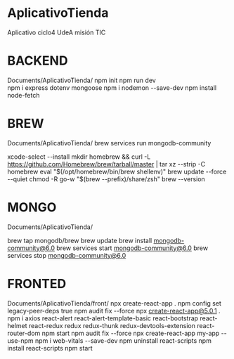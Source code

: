 # AplicativoTienda
Aplicativo ciclo4 UdeA misión TIC

# BACKEND
Documents/AplicativoTienda/
npm init
npm run dev  
npm i express dotenv mongoose
npm i nodemon --save-dev
npm install node-fetch
<!-- Correr servidor bases de datos -->

# BREW
Documents/AplicativoTienda/
brew services run mongodb-community  
<!-- Install and update brew -->
xcode-select --install
mkdir homebrew && curl -L https://github.com/Homebrew/brew/tarball/master | tar xz --strip -C homebrew
eval "$(/opt/homebrew/bin/brew shellenv)"
brew update --force --quiet
chmod -R go-w "$(brew --prefix)/share/zsh"
brew --version
 
 # MONGO
 Documents/AplicativoTienda/
<!-- Install and update mongodb  -->
brew tap mongodb/brew
brew update
brew install mongodb-community@6.0
brew services start mongodb-community@6.0
brew services stop mongodb-community@6.0

# FRONTED 
Documents/AplicativoTienda/front/
npx create-react-app .
npm config set legacy-peer-deps true
npm audit fix --force 
npx create-react-app@5.0.1 .    
npm i axios react-alert react-alert-template-basic react-bootstrap react-helmet react-redux redux redux-thunk redux-devtools-extension react-router-dom 
npm start
npm audit fix --force 
npx create-react-app my-app --use-npm
npm i web-vitals --save-dev
npm uninstall react-scripts 
npm install react-scripts
npm start
